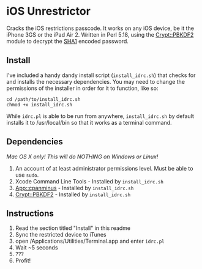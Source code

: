 # iOS Unrestrictor

Cracks the iOS restrictions passcode. It works on any iOS device, be it the iPhone 3GS or the iPad Air 2. Written in Perl 5.18, using the [Crypt::PBKDF2](https://github.com/arodland/Crypt-PBKDF2) module to decrypt the [SHA1](https://en.wikipedia.org/wiki/SHA-1) encoded password.

## Install

I've included a handy dandy install script (```install_idrc.sh```) that checks for and installs the necessary dependencies. You may need to change the permissions of the installer in order for it to function, like so:
```
cd /path/to/install_idrc.sh
chmod +x install_idrc.sh
```
While ```idrc.pl``` is able to be run from anywhere, ```install_idrc.sh``` by default installs it to /usr/local/bin so that it works as a terminal command.

## Dependencies

_Mac OS X only! This will do NOTHING on Windows or Linux!_

1. An account of at least administrator permissions level. Must be able to use `sudo`.
2. Xcode Command Line Tools - Installed by ```install_idrc.sh```
3. [App::cpanminus](http://search.cpan.org/~miyagawa/App-cpanminus-1.7040/lib/App/cpanminus.pm) - Installed by ```install_idrc.sh```
4. [Crypt::PBKDF2](http://search.cpan.org/~arodland/Crypt-PBKDF2-0.150900/lib/Crypt/PBKDF2.pm) - Installed by ```install_idrc.sh```

## Instructions

1. Read the section titled "Install" in this readme
2. Sync the restricted device to iTunes
3. open /Applications/Utilities/Terminal.app and enter `idrc.pl`
4. Wait ~5 seconds
5. ???
6. Profit!
